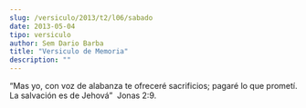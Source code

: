 ```yaml
---
slug: /versiculo/2013/t2/l06/sabado
date: 2013-05-04
tipo: versiculo
author: Sem Dario Barba
title: "Versiculo de Memoria"
description: ""
---
```


“Mas yo, con voz de alabanza te ofreceré sacrificios; pagaré lo que prometí. La salvación es de Jehová”  Jonas 2:9.
